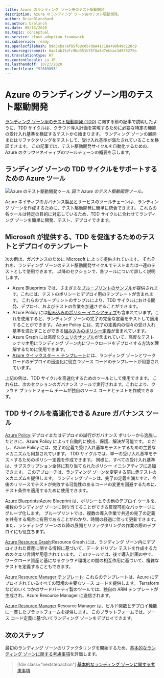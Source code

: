 ```yaml
---
title: Azure のランディング ゾーン用のテスト駆動開発
description: Azure のランディング ゾーン用のテスト駆動開発。
author: BrianBlanchard
ms.author: brblanch
ms.date: 05/15/2020
ms.topic: conceptual
ms.service: cloud-adoption-framework
ms.subservice: ready
ms.openlocfilehash: b9d5cba7af85f88c0b7da841c18a490b49c120c9
ms.sourcegitcommit: 6aa14b15efc9bd351b75f8a3d7ebbac3d575275b
ms.translationtype: HT
ms.contentlocale: ja-JP
ms.lasthandoff: 10/27/2020
ms.locfileid: "92689893"
---
```

# <a name="test-driven-development-for-landing-zones-in-azure"></a>Azure のランディング ゾーン用のテスト駆動開発

[ランディング ゾーン用のテスト駆動開発 (TDD)](./test-driven-development.md) に関する前の記事で説明したように、TDD サイクルは、クラウド導入計画を実現するために必要な特定の機能の受け入れ基準を検証するテストから始まります。 ランディング ゾーンの展開またはリファクタリングをテストして、受け入れ基準が満たされていることを検証できます。 この記事では、テスト駆動開発サイクルを自動化するための、Azure のクラウドネイティブのツールチェーンの概要を示します。

## <a name="azure-tools-to-support-landing-zone-tdd-cycles"></a>ランディング ゾーンの TDD サイクルをサポートするための Azure ツール

![Azure のテスト駆動開発ツール](../../_images/ready/azure-tdd-tools.png)
_図 1: Azure のテスト駆動開発ツール。_

Azure ネイティブのガバナンス製品とサービスのツールチェーンは、ランディング ゾーンを作成するために、テスト駆動開発に簡単に統合できます。 これらの各ツールは特定の目的に対応しているため、TDD サイクルに合わせてランディング ゾーンを簡単に開発、テスト、デプロイできます。

## <a name="microsoft-provided-test-and-deployment-templates-to-accelerate-tdd"></a>Microsoft が提供する、TDD を促進するためのテストとデプロイのテンプレート

次の例は、ガバナンスのために Microsoft によって提供されています。 それぞれを、ランディング ゾーンのテスト駆動開発サイクルでテストまたは一連のテストとして使用できます。 以降のセクションで、各ツールについて詳しく説明します。

- Azure Blueprints では、さまざまな[ブループリントのサンプル](/azure/governance/blueprints/samples)が提供されます。これには、テストのポリシーとデプロイ用のテンプレートが含まれます。 これらのブループリントのサンプルにより、TDD サイクルにおける開発、デプロイ、およびテストの作業を加速させることができます。
- Azure Policy には[組み込みのポリシー イニシアティブ](/azure/governance/policy/samples/built-in-initiatives)も含まれています。これを使用すると、ランディング ゾーンの完了の完全な定義をテストして適用することができます。 Azure Policy には、完了の定義内の個々の受け入れ基準を満たすことができる[組み込みのポリシー定義](/azure/governance/policy/samples/built-in-policies)が含まれています。
- Azure Graph には高度な[クエリのサンプル](/azure/governance/resource-graph/samples/advanced)が含まれていて、高度なテスト シナリオ用にランディング ゾーン内にワークロードをデプロイする方法を理解するために使用できます。
- [Azure クイックスタート テンプレート](https://azure.microsoft.com/resources/templates)には、ランディング ゾーンとワークロードのデプロイの迅速化に役立つソース コードのテンプレートが用意されています。

上記の例は、TDD サイクルを高速化するためのツールとして使用できます。 これらは、次のセクションのガバナンス ツールで実行されます。これにより、クラウド プラットフォーム チームが独自のソース コードとテストを作成できます。

## <a name="azure-governance-tools-that-can-accelerate-tdd-cycles"></a>TDD サイクルを高速化できる Azure ガバナンス ツール

[Azure Policy](/azure/governance/policy):デプロイまたはデプロイの試行がガバナンス ポリシーから逸脱したときに、Azure Policy によって自動的に検出、保護、解決が可能です。 ただし、Azure Policy には、完了の定義で受け入れ基準をテストするための主要なメカニズムも用意されています。 TDD サイクルでは、単一の受け入れ基準をテストするためのポリシー定義を作成できます。 同様に、すべての受け入れ基準は、サブスクリプション全体に割り当てられたポリシー イニシアティブに追加できます。 このアプローチは、ランディング ゾーンを変更する前に赤テストのメカニズムを提供します。 ランディング ゾーンは、完了の定義を満たすと、今後のリリースでテストが失敗する可能性のあるコードの変更を回避するために、テスト条件を適用するために使用できます。

[Azure Blueprints](/azure/governance/blueprints):Azure Blueprint は、ポリシーとその他のデプロイ ツールを、複数のランディング ゾーンに割り当てることができる反復可能なパッケージにグループ化します。 ブループリントでは、複数の導入作業で共通の完了の定義を共有する場合に有用であることがわかり、時間の経過に伴って更新できます。 また、ランディング ゾーンの以降の展開とリファクタリングの作業の際のデプロイにも役立ちます。

[Azure Resource Graph](/azure/governance/resource-graph/overview):Resource Graph には、ランディング ゾーン内にデプロイされた資産に関する情報に基づいて、データ ドリブン テストを作成するためのクエリ言語が用意されています。 このツールでは、後で導入計画の中で、ワークロード資産と基になるクラウド環境との間の相互作用に基づいて、複雑なテストを定義することもできます。

[Azure Resource Manager テンプレート](/azure/azure-resource-manager/templates/overview): これらのテンプレートは、Azure にデプロイされているすべての環境の主要なソース コードを提供します。 Terraform などのいくつかのサードパーティ製のツールでは、独自の ARM テンプレートが生成され、Azure Resource Manager に送信されます。

[Azure Resource Manager](/azure/azure-resource-manager/management/overview):Resource Manager は、ビルド関数とデプロイ機能に一貫したプラットフォームを提供します。 このプラットフォームでは、ソース コード定義に基づいてランディング ゾーンをデプロイできます。

## <a name="next-steps"></a>次のステップ

最初のランディング ゾーンのリファクタリングを開始するため、[基本的なランディング ゾーンに関する考慮事項](./basic-considerations.md)を評価します。

> [!div class="nextstepaction"]
> [基本的なランディング ゾーンに関する考慮事項](./basic-considerations.md)
